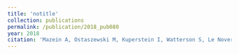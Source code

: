 ```yaml
---
title: 'notitle'
collection: publications
permalink: /publication/2018_pub080
year: 2018
citation: 'Mazein A, Ostaszewski M, Kuperstein I, Watterson S, Le Novere N, Lefaudeux D, De Meulder B, Pellet J, Balaur I, Saqi M, Nogueira MM, He F, Parton A, Lemonnier N, Gawron P, Gebel S, Hainaut P, Ollert M, Dogrusoz U, Barillot E, Zinovyev A, Schneider R, Balling R, Auffray C. Systems medicine disease maps: community-driven comprehensive representation of disease mechanisms. 2018. <i>NPJ systems biology and applications</i> 4 (1), 21'
---
```

